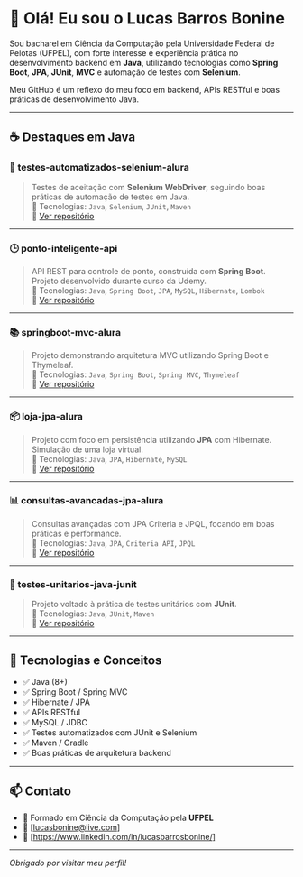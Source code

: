 # 👋 Olá! Eu sou o Lucas Barros Bonine 

Sou bacharel em Ciência da Computação pela Universidade Federal de Pelotas (UFPEL), com forte interesse e experiência prática no desenvolvimento backend em **Java**, utilizando tecnologias como **Spring Boot**, **JPA**, **JUnit**, **MVC** e automação de testes com **Selenium**.

Meu GitHub é um reflexo do meu foco em backend, APIs RESTful e boas práticas de desenvolvimento Java.

---

## ☕ Destaques em Java

### 🔧 testes-automatizados-selenium-alura
> Testes de aceitação com **Selenium WebDriver**, seguindo boas práticas de automação de testes em Java.  
📌 Tecnologias: `Java`, `Selenium`, `JUnit`, `Maven`  
📁 [Ver repositório](https://github.com/lucasbonine/testes-automatizados-selenium-alura)

---

### 🕒 ponto-inteligente-api
> API REST para controle de ponto, construída com **Spring Boot**. Projeto desenvolvido durante curso da Udemy.  
📌 Tecnologias: `Java`, `Spring Boot`, `JPA`, `MySQL`, `Hibernate`, `Lombok`  
📁 [Ver repositório](https://github.com/lucasbonine/ponto-inteligente-api)

---

### 📚 springboot-mvc-alura
> Projeto demonstrando arquitetura MVC utilizando Spring Boot e Thymeleaf.  
📌 Tecnologias: `Java`, `Spring Boot`, `Spring MVC`, `Thymeleaf`  
📁 [Ver repositório](https://github.com/lucasbonine/springboot-mvc-alura)

---

### 📦 loja-jpa-alura
> Projeto com foco em persistência utilizando **JPA** com Hibernate. Simulação de uma loja virtual.  
📌 Tecnologias: `Java`, `JPA`, `Hibernate`, `MySQL`  
📁 [Ver repositório](https://github.com/lucasbonine/loja-jpa-alura)

---

### 📊 consultas-avancadas-jpa-alura
> Consultas avançadas com JPA Criteria e JPQL, focando em boas práticas e performance.  
📌 Tecnologias: `Java`, `JPA`, `Criteria API`, `JPQL`  
📁 [Ver repositório](https://github.com/lucasbonine/consultas-avancadas-jpa-alura)

---

### 🧪 testes-unitarios-java-junit
> Projeto voltado à prática de testes unitários com **JUnit**.  
📌 Tecnologias: `Java`, `JUnit`, `Maven`  
📁 [Ver repositório](https://github.com/lucasbonine/testes-unitarios-java-junit)

---

## 🚀 Tecnologias e Conceitos

- ✅ Java (8+)
- ✅ Spring Boot / Spring MVC
- ✅ Hibernate / JPA
- ✅ APIs RESTful
- ✅ MySQL / JDBC
- ✅ Testes automatizados com JUnit e Selenium
- ✅ Maven / Gradle
- ✅ Boas práticas de arquitetura backend

---

## 📫 Contato

- 📘 Formado em Ciência da Computação pela **UFPEL**
- 📧 [lucasbonine@live.com]
- 💼 [https://www.linkedin.com/in/lucasbarrosbonine/]

---

*Obrigado por visitar meu perfil!*


